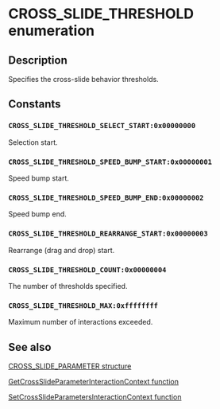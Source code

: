 # CROSS_SLIDE_THRESHOLD enumeration

## Description

Specifies the cross-slide behavior thresholds.

## Constants

### `CROSS_SLIDE_THRESHOLD_SELECT_START:0x00000000`

Selection start.

### `CROSS_SLIDE_THRESHOLD_SPEED_BUMP_START:0x00000001`

Speed bump start.

### `CROSS_SLIDE_THRESHOLD_SPEED_BUMP_END:0x00000002`

Speed bump end.

### `CROSS_SLIDE_THRESHOLD_REARRANGE_START:0x00000003`

Rearrange (drag and drop) start.

### `CROSS_SLIDE_THRESHOLD_COUNT:0x00000004`

The number of thresholds specified.

### `CROSS_SLIDE_THRESHOLD_MAX:0xffffffff`

Maximum number of interactions exceeded.

## See also

[CROSS_SLIDE_PARAMETER structure](https://learn.microsoft.com/windows/win32/api/interactioncontext/ns-interactioncontext-cross_slide_parameter)

[GetCrossSlideParameterInteractionContext function](https://learn.microsoft.com/windows/win32/api/interactioncontext/nf-interactioncontext-getcrossslideparameterinteractioncontext)

[SetCrossSlideParametersInteractionContext function](https://learn.microsoft.com/windows/win32/api/interactioncontext/nf-interactioncontext-setcrossslideparametersinteractioncontext)